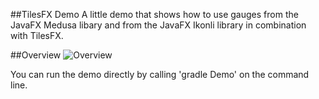 ##TilesFX Demo
A little demo that shows how to use gauges from the JavaFX Medusa libary and
from the JavaFX Ikonli library in combination with TilesFX.

##Overview
![Overview](https://dl.dropboxusercontent.com/u/84552/TilesFX_Demo.png)

You can run the demo directly by calling 'gradle Demo' on the command line.
